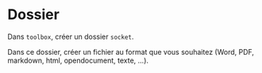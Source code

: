 # Dossier

Dans `toolbox`, créer un dossier `socket`.

Dans ce dossier, créer un fichier au format que vous souhaitez (Word, PDF, markdown, html, opendocument, texte, ...).
